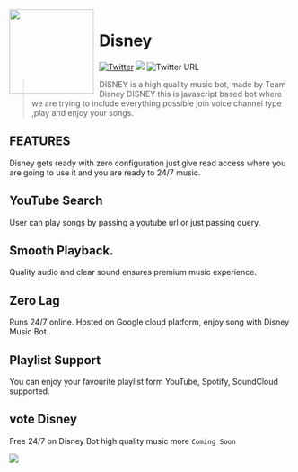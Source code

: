 <img width="150" height="150" align="left" style="float: left; margin: 0 10px 0 0;" img src="https://cdn.discordapp.com/attachments/845722466188787778/851261611243077712/fis.png">  

# Disney

<a href="https://twitter.com/intent/tweet?text=Wow:&url=https%3A%2F%2Fdiscord.gg%2FJZ3UbCXPMg"><img alt="Twitter" src="https://img.shields.io/twitter/url?color=green&label=Discord&logo=Discord&style=plastic&url=https%3A%2F%2Fdiscord.gg%2FJZ3UbCXPMg"></a>
![](https://img.shields.io/badge/Status-Online-green)
<img alt="Twitter URL" src="https://img.shields.io/twitter/url?color=yellow&label=JavaScript&logo=javascript&logoColor=yellow&style=plastic&url=https%3A%2F%2Fjavascript.com">

>  DISNEY  is a  high quality music bot, made by Team Disney DISNEY this is javascript based bot where we are trying to include everything possible join voice channel type  ,play and enjoy your songs.

## FEATURES
Disney gets ready with zero configuration just give read access where you are going to use it and you are ready to 24/7 music.

## YouTube Search
User can play songs by passing a youtube url or just passing query.

## Smooth Playback.
Quality audio and clear sound ensures premium music experience.
## Zero Lag
Runs 24/7 online. Hosted on Google cloud platform, enjoy song with Disney Music Bot..

## Playlist Support
You can enjoy your favourite playlist form YouTube, Spotify, SoundCloud supported.


## vote Disney 

Free 24/7 on Disney Bot high quality music more `Coming Soon`

<a href="https://discordbotlist.com/bots/826795830111109153"><img src="https://discordbotlist.com/api/v1/bots/826795830111109153/widget"></a>
